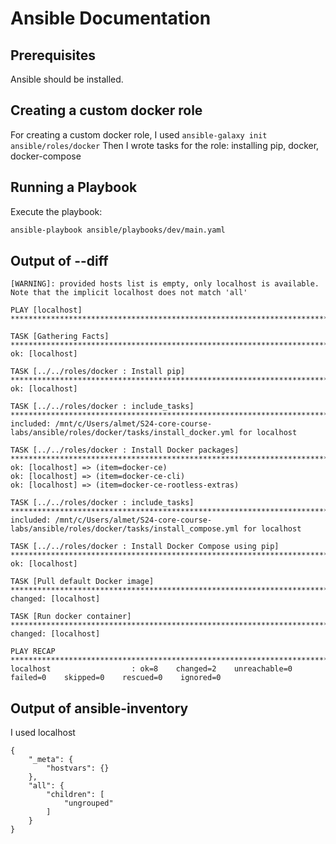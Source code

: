 # Ansible Documentation

## Prerequisites
Ansible should be installed.

## Creating a custom docker role
For creating a custom docker role, I used `ansible-galaxy init ansible/roles/docker`
Then I wrote tasks for the role: installing pip, docker, docker-compose


## Running a Playbook
Execute the playbook:

```bash
ansible-playbook ansible/playbooks/dev/main.yaml
```

## Output of --diff

```[WARNING]: No inventory was parsed, only implicit localhost is available
[WARNING]: provided hosts list is empty, only localhost is available. Note that the implicit localhost does not match 'all'

PLAY [localhost] ********************************************************************************************************************

TASK [Gathering Facts] **************************************************************************************************************
ok: [localhost]

TASK [../../roles/docker : Install pip] *********************************************************************************************
ok: [localhost]

TASK [../../roles/docker : include_tasks] *******************************************************************************************
included: /mnt/c/Users/almet/S24-core-course-labs/ansible/roles/docker/tasks/install_docker.yml for localhost

TASK [../../roles/docker : Install Docker packages] *********************************************************************************
ok: [localhost] => (item=docker-ce)
ok: [localhost] => (item=docker-ce-cli)
ok: [localhost] => (item=docker-ce-rootless-extras)

TASK [../../roles/docker : include_tasks] *******************************************************************************************
included: /mnt/c/Users/almet/S24-core-course-labs/ansible/roles/docker/tasks/install_compose.yml for localhost

TASK [../../roles/docker : Install Docker Compose using pip] ************************************************************************
ok: [localhost]

TASK [Pull default Docker image] ****************************************************************************************************
changed: [localhost]

TASK [Run docker container] *********************************************************************************************************
changed: [localhost]

PLAY RECAP **************************************************************************************************************************
localhost                  : ok=8    changed=2    unreachable=0    failed=0    skipped=0    rescued=0    ignored=0
```

## Output of ansible-inventory
I used localhost

```
{
    "_meta": {
        "hostvars": {}
    },
    "all": {
        "children": [
            "ungrouped"
        ]
    }
}
```